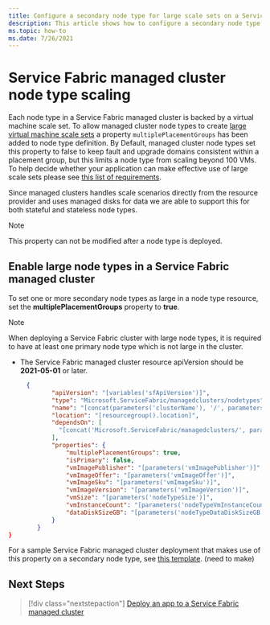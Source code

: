 ```yaml
---
title: Configure a secondary node type for large scale sets on a Service Fabric managed cluster
description: This article shows how to configure a secondary node type to enable large scale sets
ms.topic: how-to
ms.date: 7/26/2021 
---
```


# Service Fabric managed cluster node type scaling

Each node type in a Service Fabric managed cluster is backed by a virtual machine scale set. To allow managed cluster node types to create [large virtual machine scale sets](../virtual-machine-scale-sets/virtual-machine-scale-sets-placement-groups.md) a property `multiplePlacementGroups` has been added to node type definition. By Default, managed cluster node types set this property to false to keep fault and upgrade domains consistent within a placement group, but this limits a node type from scaling beyond 100 VMs. To help decide whether your application can make effective use of large scale sets please see [this list of requirements](../virtual-machine-scale-sets/virtual-machine-scale-sets-placement-groups.md#checklist-for-using-large-scale-sets).

Since managed clusters handles scale scenarios directly from the resource provider and uses managed disks for data we are able to support this for both stateful and stateless node types.

> [!NOTE]
> This property can not be modified after a node type is deployed.

## Enable large node types in a Service Fabric managed cluster
To set one or more secondary node types as large in a node type resource, set the **multiplePlacementGroups** property to **true**. 
> [!NOTE]
> When deploying a Service Fabric cluster with large node types, it is required to have at least one primary node type which is not large in the cluster.

* The Service Fabric managed cluster resource apiVersion should be **2021-05-01** or later.

```json
     {
            "apiVersion": "[variables('sfApiVersion')]",
            "type": "Microsoft.ServiceFabric/managedclusters/nodetypes",
            "name": "[concat(parameters('clusterName'), '/', parameters('nodeTypeName'))]",
            "location": "[resourcegroup().location]",
            "dependsOn": [
              "[concat('Microsoft.ServiceFabric/managedclusters/', parameters('clusterName'))]"
            ],
            "properties": {
                "multiplePlacementGroups": true,
                "isPrimary": false,
                "vmImagePublisher": "[parameters('vmImagePublisher')]",
                "vmImageOffer": "[parameters('vmImageOffer')]",
                "vmImageSku": "[parameters('vmImageSku')]",
                "vmImageVersion": "[parameters('vmImageVersion')]",
                "vmSize": "[parameters('nodeTypeSize')]",
                "vmInstanceCount": "[parameters('nodeTypeVmInstanceCount')]",
                "dataDiskSizeGB": "[parameters('nodeTypeDataDiskSizeGB')]"
            }
        }
}
```

For a sample Service Fabric managed cluster deployment that makes use of this property on a secondary node type, see [this template](https://github.com/Azure-Samples/service-fabric-cluster-templates/tree/master/SF-Managed-Standard-SKU-2-NT-Large). (need to make)

## Next Steps

> [!div class="nextstepaction"]
> [Deploy an app to a Service Fabric managed cluster](./tutorial-managed-cluster-deploy-app.md)
